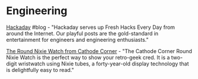 # Engineering

[Hackaday](https://hackaday.com/) \#blog - "Hackaday serves up Fresh Hacks Every Day from around the Internet. Our playful posts are the gold-standard in entertainment for engineers and engineering enthusiasts."

[The Round Nixie Watch from Cathode Corner](http://www.cathodecorner.com/nixiewatch/index.html) - "The Cathode Corner Round Nixie Watch is the perfect way to show your retro-geek cred. It is a two-digit wristwatch using Nixie tubes, a forty-year-old display technology that is delightfully easy to read."

